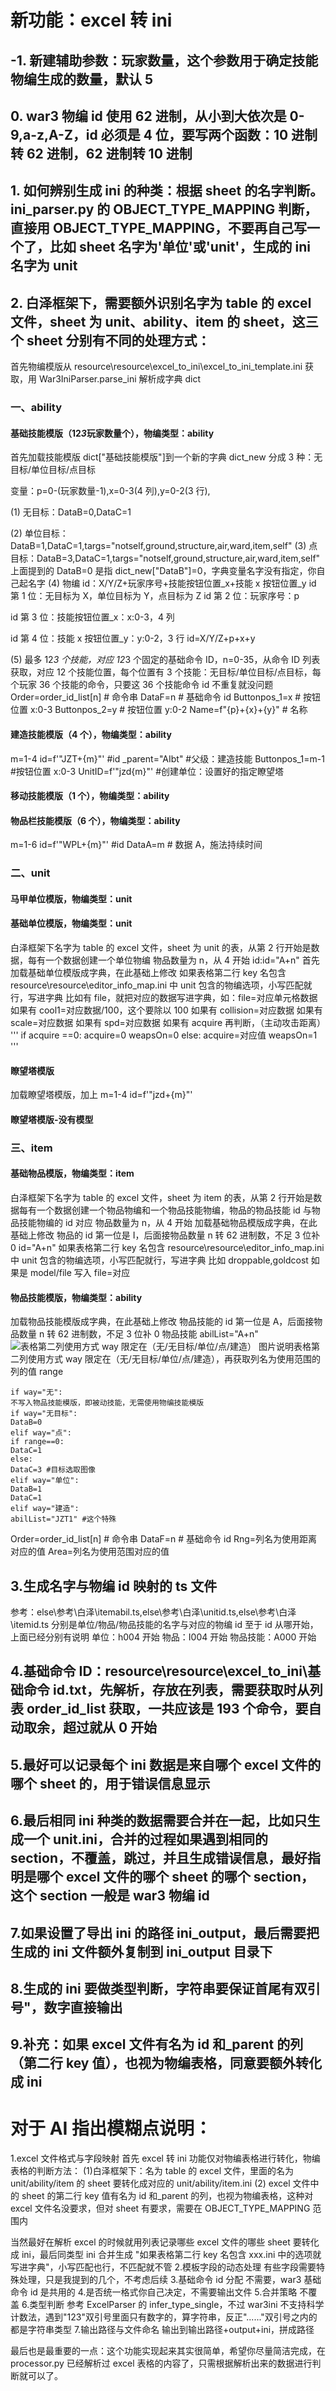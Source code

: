 # 新功能：excel 转 ini

## -1. 新建辅助参数：玩家数量，这个参数用于确定技能物编生成的数量，默认 5

## 0. war3 物编 id 使用 62 进制，从小到大依次是 0-9,a-z,A-Z，id 必须是 4 位，要写两个函数：10 进制转 62 进制，62 进制转 10 进制

## 1. 如何辨别生成 ini 的种类：根据 sheet 的名字判断。ini_parser.py 的 OBJECT_TYPE_MAPPING 判断，直接用 OBJECT_TYPE_MAPPING，不要再自己写一个了，比如 sheet 名字为'单位'或'unit'，生成的 ini 名字为 unit

## 2. 白泽框架下，需要额外识别名字为 table 的 excel 文件，sheet 为 unit、ability、item 的 sheet，这三个 sheet 分别有不同的处理方式：

首先物编模版从 resource\resource\excel_to_ini\excel_to_ini_template.ini 获取，用 War3IniParser.parse_ini 解析成字典 dict

### 一、ability

#### 基础技能模版（12*3*玩家数量个），物编类型：ability

首先加载技能模版 dict["基础技能模版"]到一个新的字典 dict_new
分成 3 种：无目标/单位目标/点目标

变量：p=0-(玩家数量-1),x=0-3(4 列),y=0-2(3 行),

(1) 无目标：DataB=0,DataC=1

(2) 单位目标：DataB=1,DataC=1,targs="notself,ground,structure,air,ward,item,self"
(3) 点目标：DataB=3,DataC=1,targs="notself,ground,structure,air,ward,item,self"
上面提到的 DataB=0 是指 dict_new["DataB"]=0，字典变量名字没有指定，你自己起名字
(4) 物编 id：X/Y/Z+玩家序号+技能按钮位置\_x+技能 x 按钮位置\_y
id 第 1 位：无目标为 X，单位目标为 Y，点目标为 Z
id 第 2 位：玩家序号：p

id 第 3 位：技能按钮位置\_x：x:0-3，4 列

id 第 4 位：技能 x 按钮位置\_y：y:0-2，3 行
id=X/Y/Z+p+x+y

(5) 最多 12*3 个技能，对应 12*3 个固定的基础命令 ID，n=0-35，从命令 ID 列表获取，对应 12 个技能位置，每个位置有 3 个技能：无目标/单位目标/点目标，每个玩家 36 个技能的命令，只要这 36 个技能命令 id 不重复就没问题
Order=order_id_list[n] # 命令串
DataF=n # 基础命令 id
Buttonpos_1=x # 按钮位置 x:0-3
Buttonpos_2=y # 按钮位置 y:0-2
Name=f"{p}+{x}+{y}" # 名称

#### 建造技能模版（4 个），物编类型：ability

m=1-4
id=f'"JZT+{m}"' #id
\_parent="AIbt" #父级：建造技能
Buttonpos_1=m-1 #按钮位置 x:0-3
UnitID=f'"jzd{m}"' #创建单位：设置好的指定瞭望塔

#### 移动技能模版（1 个），物编类型：ability

#### 物品栏技能模版（6 个），物编类型：ability

m=1-6
id=f'"WPL+{m}"' #id
DataA=m # 数据 A，施法持续时间

### 二、unit

#### 马甲单位模版，物编类型：unit

#### 基础单位模版，物编类型：unit

白泽框架下名字为 table 的 excel 文件，sheet 为 unit 的表，从第 2 行开始是数据，每有一个数据创建一个单位物编
物品数量为 n，从 4 开始
id:id="A+n"
首先加载基础单位模版成字典，在此基础上修改
如果表格第二行 key 名包含 resource\resource\editor_info_map.ini 中 unit 包含的物编选项，小写匹配就行，写进字典
比如有 file，就把对应的数据写进字典，如：file=对应单元格数据
如果有 cool1=对应数据/100，这个要除以 100
如果有 collision=对应数据
如果有 scale=对应数据
如果有 spd=对应数据
如果有 acquire 再判断，（主动攻击距离）
'''
if acquire ==0:
acquire=0
weapsOn=0
else:
acquire=对应值
weapsOn=1
'''

#### 瞭望塔模版

加载瞭望塔模版，加上
m=1-4
id=f'"jzd+{m}"'

#### 瞭望塔模版-没有模型

### 三、item

#### 基础物品模版，物编类型：item

白泽框架下名字为 table 的 excel 文件，sheet 为 item 的表，从第 2 行开始是数据每有一个数据创建一个物品物编和一个物品技能物编，物品的物品技能 id 与物品技能物编的 id 对应
物品数量为 n，从 4 开始
加载基础物品模版成字典，在此基础上修改
物品的 id 第一位是 I，后面接物品数量 n 转 62 进制数，不足 3 位补 0
id="A+n"
如果表格第二行 key 名包含 resource\resource\editor_info_map.ini 中 unit 包含的物编选项，小写匹配就行，写进字典
比如 droppable,goldcost
如果是 model/file
写入 file=对应

#### 物品技能模版，物编类型：ability

加载物品技能模版成字典，在此基础上修改
物品技能的 id 第一位是 A，后面接物品数量 n 转 62 进制数，不足 3 位补 0
物品技能 abilList="A+n"
![表格第二列使用方式 way 限定在（无/无目标/单位/点/建造）](image/excel转ini/1745570002761.png)
图片说明表格第二列使用方式 way 限定在（无/无目标/单位/点/建造），再获取列名为使用范围的列的值 range

```
if way="无":
不写入物品技能模版，即被动技能，无需使用物编技能模版
if way="无目标":
DataB=0
elif way="点":
if range==0:
DataC=1
else:
DataC=3 #目标选取图像
elif way="单位":
DataB=1
DataC=1
elif way="建造":
abilList="JZT1" #这个特殊
```

Order=order_id_list[n] # 命令串
DataF=n # 基础命令 id
Rng=列名为使用距离对应的值
Area=列名为使用范围对应的值

## 3.生成名字与物编 id 映射的 ts 文件

参考：else\参考\白泽\itemabil.ts,else\参考\白泽\unitid.ts,else\参考\白泽\itemid.ts
分别是单位/物品/物品技能的名字与对应的物编 id
至于 id 从哪开始，上面已经分别有说明
单位：h004 开始
物品：I004 开始
物品技能：A000 开始

## 4.基础命令 ID：resource\resource\excel_to_ini\基础命令 id.txt，先解析，存放在列表，需要获取时从列表 order_id_list 获取，一共应该是 193 个命令，要自动取余，超过就从 0 开始

## 5.最好可以记录每个 ini 数据是来自哪个 excel 文件的哪个 sheet 的，用于错误信息显示

## 6.最后相同 ini 种类的数据需要合并在一起，比如只生成一个 unit.ini，合并的过程如果遇到相同的 section，不覆盖，跳过，并且生成错误信息，最好指明是哪个 excel 文件的哪个 sheet 的哪个 section，这个 section 一般是 war3 物编 id

## 7.如果设置了导出 ini 的路径 ini_output，最后需要把生成的 ini 文件额外复制到 ini_output 目录下

## 8.生成的 ini 要做类型判断，字符串要保证首尾有双引号"，数字直接输出

## 9.补充：如果 excel 文件有名为 id 和\_parent 的列（第二行 key 值），也视为物编表格，同意要额外转化成 ini

# 对于 AI 指出模糊点说明：

1.excel 文件格式与字段映射
首先 excel 转 ini 功能仅对物编表格进行转化，物编表格的判断方法：
(1)白泽框架下：名为 table 的 excel 文件，里面的名为 unit/ability/item 的 sheet 要转化成对应的 unit/ability/item.ini
(2) excel 文件中的 sheet 的第二行 key 值有名为 id 和\_parent 的列，也视为物编表格，这种对 excel 文件名没要求，但对 sheet 有要求，需要在 OBJECT_TYPE_MAPPING 范围内

当然最好在解析 excel 的时候就用列表记录哪些 excel 文件的哪些 sheet 要转化成 ini，最后同类型 ini 合并生成
"如果表格第二行 key 名包含 xxx.ini 中的选项就写进字典"，小写匹配也行，不匹配就不管 2.模板字段的动态处理
有些字段需要特殊处理，只是我提到的几个，不考虑后续 3.基础命令 id 分配
不需要，war3 基础命令 id 是共用的 4.是否统一格式你自己决定，不需要输出文件 5.合并策略
不覆盖 6.类型判断
参考 ExcelParser 的 infer_type_single，不过 war3ini 不支持科学计数法，遇到"123"双引号里面只有数字的，算字符串，反正"......"双引号之内的都是字符串类型 7.输出路径与文件命名
输出到输出路径+output+ini，拼成路径

最后也是最重要的一点：这个功能实现起来其实很简单，希望你尽量简洁完成，在 processor.py 已经解析过 excel 表格的内容了，只需根据解析出来的数据进行判断就可以了。
